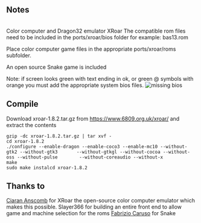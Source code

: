 ## Notes
<br/>
Color computer and Dragon32 emulator XRoar
The compatible rom files need to be included in the ports/xroar/bios folder for example: bas13.rom 

Place color computer game files in the appropriate ports/xroar/roms subfolder.

An open source Snake game is included

Note: if screen looks green with text ending in ok, or green @ symbols with orange you must add the appropriate system bios files.
![missing bios](https://www.6809.org.uk/xroar/doc/trouble-no-basic.png)

## Compile
Download xroar-1.8.2.tar.gz from https://www.6809.org.uk/xroar/ and extract the contents
```shell
gzip -dc xroar-1.8.2.tar.gz | tar xvf -
cd xroar-1.8.2
./configure --enable-dragon --enable-coco3 --enable-mc10 --without-gtk2 --without-gtk3       --without-gtkgl --without-cocoa --without-oss --without-pulse        --without-coreaudio --without-x
make
sudo make instalcd xroar-1.8.2
```
## Thanks to 
[Ciaran Anscomb](https://www.6809.org.uk/xroar/) for XRoar the open-source color computer emulator which makes this possible.
Slayer366 for building an entire front end to allow game and machine selection for the roms
[Fabrizio Caruso](https://github.com/Fabrizio-Caruso/CROSS-LIB/blob/master/docs/GAMES.md#snake) for Snake 
<br/>